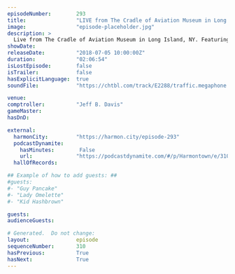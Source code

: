 ```yaml
---
episodeNumber:        293
title:                "LIVE from The Cradle of Aviation Museum in Long Island, NY"
image:                "episode-placeholder.jpg"
description: >
  Live from The Cradle of Aviation Museum in Long Island, NY. Featuring Dan Harmon, Jeff Bryan Davis, Spencer Crittenden, Rob Schrab and Steve Levy.
showDate:             
releaseDate:          "2018-07-05 10:00:00Z"
duration:             "02:06:54"
isLostEpisode:        false
isTrailer:            false
hasExplicitLanguage:  true
soundFile:            "https://chtbl.com/track/E2288/traffic.megaphone.fm/STA6980282854.mp3?updated=1596856688"

venue:                
comptroller:          "Jeff B. Davis"
gameMaster:           
hasDnD:               

external:
  harmonCity:         "https://harmon.city/episode-293"
  podcastDynamite:
    hasMinutes:        False
    url:              "https://podcastdynamite.com/#/p/Harmontown/e/310/293"
  hallOfRecords:      

## Example of how to add guests: ##
#guests:
#- "Guy Pancake"
#- "Lady Omelette"
#- "Kid Hashbrown"

guests:
audienceGuests:

# Generated.  Do not change:
layout:               episode
sequenceNumber:       310
hasPrevious:          True
hasNext:              True
---
```


<!-- The episode description will be rendered here -->
<!-- Add your content below here -->

